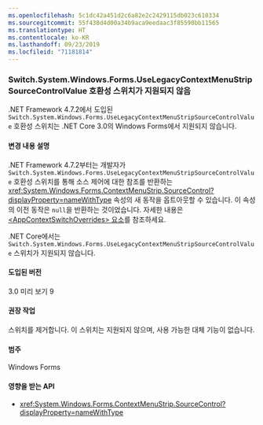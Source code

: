 ```yaml
---
ms.openlocfilehash: 5c1dc42a451d2c6a82e2c2429115db023c610334
ms.sourcegitcommit: 55f438d4d00a34b9aca9eedaac3f85590bb11565
ms.translationtype: HT
ms.contentlocale: ko-KR
ms.lasthandoff: 09/23/2019
ms.locfileid: "71181814"
---
```

### <a name="switchsystemwindowsformsuselegacycontextmenustripsourcecontrolvalue-compatibility-switch-not-supported"></a>Switch.System.Windows.Forms.UseLegacyContextMenuStripSourceControlValue 호환성 스위치가 지원되지 않음

.NET Framework 4.7.2에서 도입된 `Switch.System.Windows.Forms.UseLegacyContextMenuStripSourceControlValue` 호환성 스위치는 .NET Core 3.0의 Windows Forms에서 지원되지 않습니다.

#### <a name="change-description"></a>변경 내용 설명

.NET Framework 4.7.2부터는 개발자가 `Switch.System.Windows.Forms.UseLegacyContextMenuStripSourceControlValue` 호환성 스위치를 통해 소스 제어에 대한 참조를 반환하는 <xref:System.Windows.Forms.ContextMenuStrip.SourceControl?displayProperty=nameWithType> 속성의 새 동작을 옵트아웃할 수 있습니다. 이 속성의 이전 동작은 `null`을 반환하는 것이었습니다. 자세한 내용은 [\<AppContextSwitchOverrides> 요소](~/docs/framework/configure-apps/file-schema/runtime/appcontextswitchoverrides-element.md)를 참조하세요.

.NET Core에서는 `Switch.System.Windows.Forms.UseLegacyContextMenuStripSourceControlValue` 스위치가 지원되지 않습니다.

#### <a name="version-introduced"></a>도입된 버전

3.0 미리 보기 9

#### <a name="recommended-action"></a>권장 작업

스위치를 제거합니다. 이 스위치는 지원되지 않으며, 사용 가능한 대체 기능이 없습니다.

#### <a name="category"></a>범주

Windows Forms

#### <a name="affected-apis"></a>영향을 받는 API

- <xref:System.Windows.Forms.ContextMenuStrip.SourceControl?displayProperty=nameWithType>

<!-- 

### Affected APIs

- `P:System.Windows.Forms.ContextMenuStrip.SourceControl`

-->
